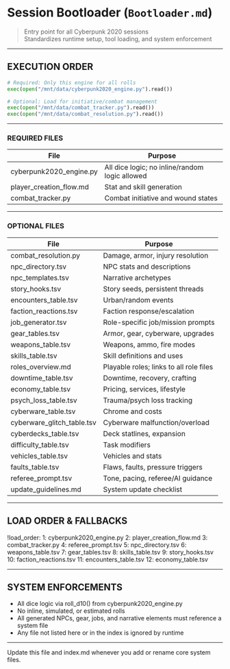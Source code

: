 # Session Bootloader (`Bootloader.md`)

> Entry point for all Cyberpunk 2020 sessions  
> Standardizes runtime setup, tool loading, and system enforcement

---

## EXECUTION ORDER

```python
# Required: Only this engine for all rolls
exec(open("/mnt/data/cyberpunk2020_engine.py").read())

# Optional: Load for initiative/combat management
exec(open("/mnt/data/combat_tracker.py").read())
exec(open("/mnt/data/combat_resolution.py").read())
```

---

### REQUIRED FILES

| File                   | Purpose                         |
|------------------------|---------------------------------|
| cyberpunk2020_engine.py| All dice logic; no inline/random logic allowed |
| player_creation_flow.md| Stat and skill generation       |
| combat_tracker.py      | Combat initiative and wound states|

---

### OPTIONAL FILES

| File                   | Purpose                         |
|------------------------|---------------------------------|
| combat_resolution.py   | Damage, armor, injury resolution|
| npc_directory.tsv      | NPC stats and descriptions      |
| npc_templates.tsv      | Narrative archetypes            |
| story_hooks.tsv        | Story seeds, persistent threads |
| encounters_table.tsv   | Urban/random events             |
| faction_reactions.tsv  | Faction response/escalation     |
| job_generator.tsv      | Role-specific job/mission prompts|
| gear_tables.tsv        | Armor, gear, cyberware, upgrades|
| weapons_table.tsv      | Weapons, ammo, fire modes       |
| skills_table.tsv       | Skill definitions and uses      |
| roles_overview.md      | Playable roles; links to all role files |
| downtime_table.tsv     | Downtime, recovery, crafting    |
| economy_table.tsv      | Pricing, services, lifestyle    |
| psych_loss_table.tsv   | Trauma/psych loss tracking      |
| cyberware_table.tsv    | Chrome and costs                |
| cyberware_glitch_table.tsv| Cyberware malfunction/overload |
| cyberdecks_table.tsv   | Deck statlines, expansion       |
| difficulty_table.tsv   | Task modifiers                  |
| vehicles_table.tsv     | Vehicles and stats              |
| faults_table.tsv       | Flaws, faults, pressure triggers|
| referee_prompt.tsv     | Tone, pacing, referee/AI guidance|
| update_guidelines.md   | System update checklist         |

---

## LOAD ORDER & FALLBACKS

!load_order:
  1: cyberpunk2020_engine.py
  2: player_creation_flow.md
  3: combat_tracker.py
  4: referee_prompt.tsv
  5: npc_directory.tsv
  6: weapons_table.tsv
  7: gear_tables.tsv
  8: skills_table.tsv
  9: story_hooks.tsv
  10: faction_reactions.tsv
  11: encounters_table.tsv
  12: economy_table.tsv

---

## SYSTEM ENFORCEMENTS
- All dice logic via roll_d10() from cyberpunk2020_engine.py
- No inline, simulated, or estimated rolls
- All generated NPCs, gear, jobs, and narrative elements must reference a system file
- Any file not listed here or in the index is ignored by runtime

---

Update this file and index.md whenever you add or rename core system files.
